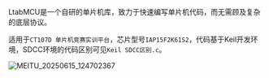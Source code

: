 LtabMCU是一个自研的单片机库，致力于快速编写单片机代码，而无需顾及复杂的底层协议。

适用于`CT107D 单片机竞赛实训平台`，芯片型号`IAP15F2K61S2`，代码基于Keil开发环境，SDCC环境的代码区别可见`Keil SDCC区别.c`。

![MEITU_20250615_124702367](https://github.com/user-attachments/assets/7d46e6ae-6d0e-4e33-92f9-095e856024c5)
